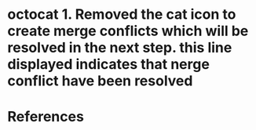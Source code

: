 
octocat 1. Removed the cat icon to create merge conflicts which will be resolved in the next step. this line displayed indicates that nerge conflict have been resolved
=======
# References

